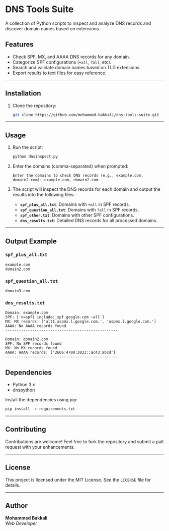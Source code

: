 # DNS Tools Suite

 A collection of Python scripts to inspect and analyze DNS records and discover domain names based on extensions.

## Features

- Check SPF, MX, and AAAA DNS records for any domain.
- Categorize SPF configurations (`+all`, `?all`, etc).
- Search and validate domain names based on TLD extensions.
- Export results to text files for easy reference.

---

## Installation

1. Clone the repository:
   ```bash
   git clone https://github.com/mohammed-bakkali/dns-tools-suite.git
   ```

---

## Usage

1. Run the script:
   ```bash
   python dnsinspect.py
   ```

2. Enter the domains (comma-separated) when prompted:
   ```
   Enter the domains to check DNS records (e.g., example.com, domain2.com): example.com, domain2.com
   ```

3. The script will inspect the DNS records for each domain and output the results into the following files:
   - **`spf_plus_all.txt`**: Domains with `+all` in SPF records.
   - **`spf_question_all.txt`**: Domains with `?all` in SPF records.
   - **`spf_other.txt`**: Domains with other SPF configurations.
   - **`dns_results.txt`**: Detailed DNS records for all processed domains.

---

## Output Example

### `spf_plus_all.txt`
```
example.com
domain2.com
```

### `spf_question_all.txt`
```
domain3.com
```

### `dns_results.txt`
```
Domain: example.com
SPF: ['v=spf1 include:_spf.google.com ~all']
MX: MX records: ['alt1.aspmx.l.google.com.', 'aspmx.l.google.com.']
AAAA: No AAAA records found
--------------------------------------------------

Domain: domain2.com
SPF: No SPF records found
MX: No MX records found
AAAA: AAAA records: ['2606:4700:3033::ac43:abcd']
--------------------------------------------------
```

## Dependencies

- Python 3.x
- dnspython

Install the dependencies using pip:
```bash
pip install -r requirements.txt
```

---

## Contributing

Contributions are welcome! Feel free to fork the repository and submit a pull request with your enhancements.

---

## License

This project is licensed under the MIT License. See the `LICENSE` file for details.

---

## Author

**Mohammed Bakkali**  
_Web Developer_  
